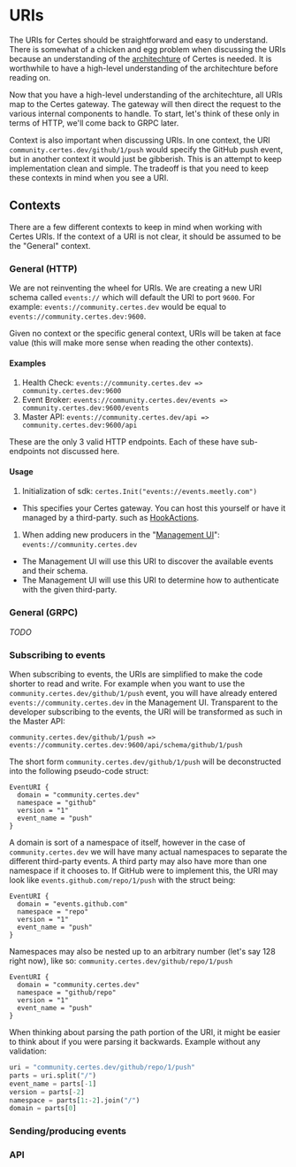 # URIs

The URIs for Certes should be straightforward and easy to understand. There is somewhat of a chicken and egg problem when discussing the URIs because an understanding of the [architechture](#todo) of Certes is needed. It is worthwhile to have a high-level understanding of the architechture before reading on.

Now that you have a high-level understanding of the architechture, all URIs map to the Certes gateway. The gateway will then direct the request to the various internal components to handle. To start, let's think of these only in terms of HTTP, we'll come back to GRPC later.

Context is also important when discussing URIs. In one context, the URI `community.certes.dev/github/1/push` would specify the GitHub push event, but in another context it would just be gibberish. This is an attempt to keep implementation clean and simple. The tradeoff is that you need to keep these contexts in mind when you see a URI.

## Contexts

There are a few different contexts to keep in mind when working with Certes URIs. If the context of a URI is not clear, it should be assumed to be the "General" context.

### General (HTTP)

We are not reinventing the wheel for URIs. We are creating a new URI schema called `events://` which will default the URI to port `9600`. For example: `events://community.certes.dev` would be equal to `events://community.certes.dev:9600`.

Given no context or the specific general context, URIs will be taken at face value (this will make more sense when reading the other contexts).

#### Examples

1. Health Check: `events://community.certes.dev => community.certes.dev:9600`
1. Event Broker: `events://community.certes.dev/events => community.certes.dev:9600/events`
1. Master API: `events://community.certes.dev/api => community.certes.dev:9600/api`

These are the only 3 valid HTTP endpoints. Each of these have sub-endpoints not discussed here.

#### Usage

1. Initialization of sdk: `certes.Init("events://events.meetly.com")`
  - This specifies your Certes gateway. You can host this yourself or have it managed by a third-party. such as [HookActions](https://hookactions.com).
1. When adding new producers in the "[Management UI](#todo)": `events://community.certes.dev`
  - The Management UI will use this URI to discover the available events and their schema.
  - The Management UI will use this URI to determine how to authenticate with the given third-party.

### General (GRPC)

_TODO_

### Subscribing to events

When subscribing to events, the URIs are simplified to make the code shorter to read and write. For example when you want to use the `community.certes.dev/github/1/push` event, you will have already entered `events://community.certes.dev` in the Management UI. Transparent to the developer subscribing to the events, the URI will be transformed as such in the Master API:

```
community.certes.dev/github/1/push => events://community.certes.dev:9600/api/schema/github/1/push
```

The short form `community.certes.dev/github/1/push` will be deconstructed into the following pseudo-code struct:

```
EventURI {
  domain = "community.certes.dev"
  namespace = "github"
  version = "1"
  event_name = "push"
}
```

A domain is sort of a namespace of itself, however in the case of `community.certes.dev` we will have many actual namespaces to separate the different third-party events. A third party may also have more than one namespace if it chooses to. If GitHub were to implement this, the URI may look like `events.github.com/repo/1/push` with the struct being:

```
EventURI {
  domain = "events.github.com"
  namespace = "repo"
  version = "1"
  event_name = "push"
}
```

Namespaces may also be nested up to an arbitrary number (let's say 128 right now), like so: `community.certes.dev/github/repo/1/push`

```
EventURI {
  domain = "community.certes.dev"
  namespace = "github/repo"
  version = "1"
  event_name = "push"
}
```

When thinking about parsing the path portion of the URI, it might be easier to think about if you were parsing it backwards. 
Example without any validation:

```python
uri = "community.certes.dev/github/repo/1/push"
parts = uri.split("/")
event_name = parts[-1]
version = parts[-2]
namespace = parts[1:-2].join("/")
domain = parts[0]
```

### Sending/producing events

### API
